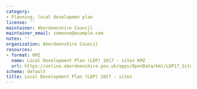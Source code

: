 ```yaml
---
category:
- Planning, local developmen plan
license: ''
maintainer: Aberdeenshire Council
maintainer_email: someone@example.com
notes: ''
organization: Aberdeenshire Council
resources:
- format: KMZ
  name: Local Development Plan (LDP) 2017 - sites KMZ
  url: https://online.aberdeenshire.gov.uk/apps/OpenData/kml/LDP17_Sites.kmz
schema: default
title: Local Development Plan (LDP) 2017 - sites
---
```

